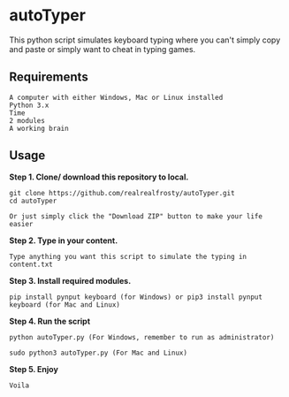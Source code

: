 # autoTyper

This python script simulates keyboard typing where you can't simply copy and paste or simply want to cheat in typing games.

## Requirements

```
A computer with either Windows, Mac or Linux installed
Python 3.x
Time
2 modules
A working brain
```

## Usage

**Step 1. Clone/ download this repository to local.**

```
git clone https://github.com/realrealfrosty/autoTyper.git
cd autoTyper

Or just simply click the "Download ZIP" button to make your life easier
```

**Step 2. Type in your content.**

```
Type anything you want this script to simulate the typing in content.txt
```

**Step 3. Install required modules.**

```
pip install pynput keyboard (for Windows) or pip3 install pynput keyboard (for Mac and Linux)
```

**Step 4. Run the script**

```
python autoTyper.py (For Windows, remember to run as administrator)

sudo python3 autoTyper.py (For Mac and Linux)
```

**Step 5. Enjoy**

```
Voila
```
